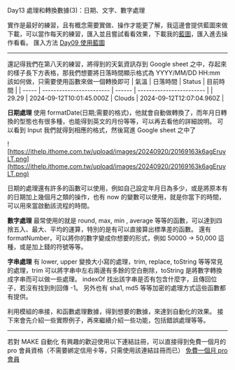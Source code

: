 Day13 處理和轉換數據(3)：日期、文字、數字處理

實作是最好的練習，且有概念需要實做、操作才能更了解，我這邊會提供藍圖來做下載，可以當作每天的練習，匯入並且嘗試看看效果，下載我的[藍圖](https://drive.google.com/drive/folders/1Dpz4c-BdeMZziNrlVK3hQkyCx_q8_rE9?usp=sharing)，匯入進去操作看看。
匯入方法 [Day09 使用藍圖](https://ithelp.ithome.com.tw/articles/10352992)

---

還記得我們在第八天的練習，將得到的天氣資訊存到 Google sheet 之中，存起來的樣子長下方表格，那我們想要將日落時間顯示格式為 YYYY/MM/DD HH:mm 該如何做，只需要使用函數來做一個轉換即可
| 氣溫 | 日落時間 | Status | 目前時間 |
| ----- | ------------------------ | ------ | ------------------------ |
| 29.29 | 2024-09-12T10:01:45.000Z | Clouds | 2024-09-12T12:07:04.960Z |

**日期處理**
使用 formatDate(日期;需要的格式)，他就會自動做轉換了，而年月日轉換的型態也有很多種，也能得到英文的月份等等，可以再去看他的詳細說明。
可以看到 Input 我們就得到相應的格式，然後寫進 Google sheet 之中了

![https://ithelp.ithome.com.tw/upload/images/20240920/20169163k6agEruyLT.png](https://ithelp.ithome.com.tw/upload/images/20240920/20169163k6agEruyLT.png)

日期的處理還有許多的函數可以使用，例如自己設定年月日為多少，或是將原本有的日期加上幾個月之類的操作，也有 now 的變數可以使用，就是你當下的時間，可以用來當啟動該流程的時間。

**數字處理**
最常使用的就是 round, max, min , average 等等的函數，可以達到四捨五入、最大、平均的運算，特別的是有可以直接算出標準差的函數。
還有 formatNumber，可以將你的數字變成你想要的形式，例如 50000 -> 50,000 這種，或是加上錢的符號等等。

**字串處理**
有 lower, upper 變換大小寫的處理，trim, replace, toString 等等常見的處理，trim 可以將字串中左右兩邊有多餘的空白刪除，toString 是將數字轉換成字串而可以做一些處理。
indexOf 找出該字串是否有包含什麼字，且傳回位子，若沒有找到則回傳 -1。
另外也有 sha1, md5 等等加密的處理方式這些函數都有提供。

利用模組的串接，和函數處理數據，得到想要的數據，來達到自動化的效果。
接下來會先介紹一些實際例子，再來繼續介紹一些功能，包括錯誤處理等等。

---

若對 MAKE 自動化 有興趣的歡迎使用以下連結註冊，可以直接得到免費一個月的 pro 會員資格（不需要綁定信用卡等，只需使用該連結註冊而已）
[免費一個月 pro 會員](https://www.make.com/en/register?pc=automateyoureverydayhttps://www.make.com/en/register?pc=automateyoureveryday)
